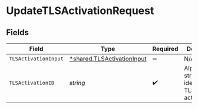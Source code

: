 # UpdateTLSActivationRequest


## Fields

| Field                                                                   | Type                                                                    | Required                                                                | Description                                                             | Example                                                                 |
| ----------------------------------------------------------------------- | ----------------------------------------------------------------------- | ----------------------------------------------------------------------- | ----------------------------------------------------------------------- | ----------------------------------------------------------------------- |
| `TLSActivationInput`                                                    | [*shared.TLSActivationInput](../../models/shared/tlsactivationinput.md) | :heavy_minus_sign:                                                      | N/A                                                                     |                                                                         |
| `TLSActivationID`                                                       | *string*                                                                | :heavy_check_mark:                                                      | Alphanumeric string identifying a TLS activation.                       | aCtguUGZzb2W9Euo4moOR                                                   |